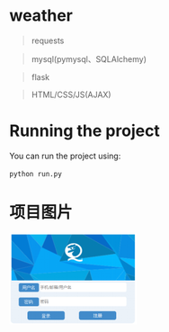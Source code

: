 # weather
> requests

> mysql(pymysql、SQLAlchemy)

> flask

> HTML/CSS/JS(AJAX)


# Running the project
You can run the project using:

` python run.py `

# 项目图片

![](img/project0.png)
